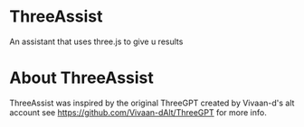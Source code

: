 # ThreeAssist
An assistant that uses three.js to give u results
# About ThreeAssist
ThreeAssist was inspired by the original ThreeGPT created by Vivaan-d's alt account see https://github.com/Vivaan-dAlt/ThreeGPT for more info.